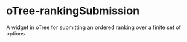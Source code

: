 # oTree-rankingSubmission
A widget in oTree for submitting an ordered ranking over a finite set of options
